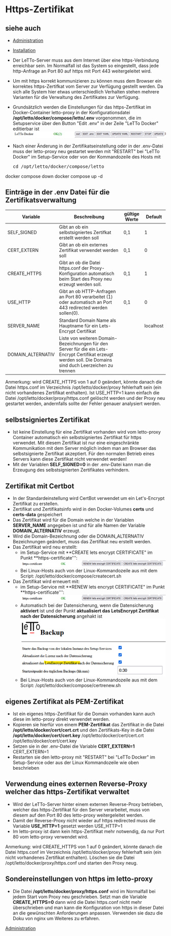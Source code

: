 # Https-Zertifikat
##  siehe auch 
* [Administration](../Administration/index.md)
* [Installation](../Installation/index.md)

* Der LeTTo-Server muss aus dem Internet über eine https-Verbindung erreichbar sein. Im Normalfall ist das System so eingestellt, dass jede http-Anfrage an Port 80 auf https mit Port 443 weitergeleitet wird.
* Um mit https korrekt kommunizieren zu können muss dem Browser ein korrektes https-Zertifkat vom Server zur Verfügung gestellt werden. Da sich alle System hier etwas unterschiedlich Verhalten stehen mehrere Varianten für die Verwaltung des Zertifikates zur Verfügung.

* Grundsätzlich werden die Einstellungen für das https-Zertifikat im Docker-Container letto-proxy in der Konfigurationsdatei **/opt/letto/docker/compose/letto/.env** vorgenommen, die im Setupservice über den Button "Edit .env" in der Zeile "LeTTo Docker" editierbar ist 
  ![600px-Screen-letto-docker-buttonline.png](600px-Screen-letto-docker-buttonline.png)
* Nach einer Änderung in der Zertifikatseinstellung oder in der .env-Datei muss der letto-proxy neu gestartet werden mit "RESTART" bei "LeTTo Docker" im Setup-Service oder von der Kommandozeile des Hosts mit 
  <pre>cd /opt/letto/docker/compose/letto
docker compose down
docker compose up -d</pre>

##  Einträge in der .env Datei für die Zertifikatsverwaltung 

| Variable          | Beschreibung                                                                                                                                                  | gültige Werte | Default   |
|-------------------|---------------------------------------------------------------------------------------------------------------------------------------------------------------|---------------|-----------|
| SELF_SIGNED       | Gibt an ob ein selbstsigniertes Zertifkat erstellt werden soll                                                                                                | 0,1           | 1         |
| CERT_EXTERN       | Gibt an ob ein externes Zertifikat verwendet werden soll                                                                                                      | 0,1           | 0         |
| CREATE_HTTPS      | Gibt an ob die Datei https.conf der Proxy-Konfiguration automatisch beim Start des Proxy neu erzeugt werden soll.                                             | 0,1           | 1         |
| USE_HTTP          | Gibt an ob HTTP-Anfragen an Port 80 verarbeitet (1) oder automatisch an Port 443 redirected werden sollen(0).                                                 | 0,1           | 0         |
| SERVER_NAME       | Standard Domain Name als Hauptname für ein Lets-Encrypt Certifikat                                                                                            |               | localhost |
| DOMAIN_ALTERNATIV | Liste von weiteren Domain-Bezeichnungen für den Server für die ein  Lets-Encrypt Certifikat erzeugt werden soll. Die Domains sind duch Leerzeichen zu trennen |               |           |

Anmerkung: wird CREATE_HTTPS von 1 auf 0 geändert, könnte danach die Datei https.conf im Verzeichnis /opt/letto/docker/proxy fehlerhaft sein (ein nicht vorhandenes Zertifikat enthalten). Ist USE_HTTP=1 kann einfach die Datei /opt/letto/docker/proxy/https.conf gelöscht werden und der Proxy neu gestartet werden, andernfalls sollte der Fehler genauer analysiert werden.

##  selbstsigniertes Zertifikat 
* Ist keine Einstellung für eine Zertifikat vorhanden wird vom letto-proxy Container automatisch ein selbstsigniertes Zertifikat für https verwendet. Mit diesem Zertifikat ist nur eine eingeschränkte Kommunikation mit dem Server möglich indem man am Browser das selbstsignierte Zertifikat akzeptiert. Für den normalen Betrieb eines Servers kann diese Zertifikat nicht verwendet werden!
* Mit der Variablen **SELF_SIGNED=0** in der .env-Datei kann man die Erzeugung des selbstsignierten Zertifikates verhindern. 

##  Zertifikat mit Certbot 
* In der Standardeinstellung wird CertBot verwendet um ein Let's-Encrypt Zertifikat zu erstellen.
* Zertifikat und Zertifikatsinfo wird in den Docker-Volumes **certs** und **certs-data** gespeichert
* Das Zertifikat wird für die Domain welche in der Variablen **SERVER_NAME** angegeben ist und für alle Namen der Variable **DOMAIN_ALTERNATIV** erzeugt.
* Wird die Domain-Bezeichnung oder die DOMAIN_ALTERNATIV Bezeichnungen geändert, muss das Zertifikat neu erstellt werden. 
* Das Zertifikat wird neu erstellt:
  * im Setup-Service mit **CREATE lets encrypt CERTIFICATE" im Punkt **https-certificate''': ![600px-Screen-letto-https-certificate.png](600px-Screen-letto-https-certificate.png)
  * Bei Linux-Hosts auch von der Linux-Kommandozeile aus mit dem Script: 
   /opt/letto/docker/compose/createcert.sh
* Das Zertifikat wird erneuert mit:
  * im Setup-Service mit **RENEW lets encrypt CERTIFICATE" im Punkt **https-certificate''': ![600px-Screen-letto-https-certificate.png](600px-Screen-letto-https-certificate.png)
  * Automatisch bei der Datensicherung, wenn die Datensicherung **aktiviert** ist und der Punkt **aktualisiert das LetsEncrypt Zertifikat nach der Datensicherung** angehakt ist ![600px-Screen-letto-backup-certificate.png](600px-Screen-letto-backup-certificate.png)
  * Bei Linux-Hosts auch von der Linux-Kommandozeile aus mit dem Script: 
   /opt/letto/docker/compose/certrenew.sh

##  eigenes Zertifikat als PEM-Zertifikat 
* Ist ein eigenes https-Zertifikat für die Domain vorhanden kann auch diese im letto-proxy direkt verwendet werden.
* Kopieren sie hierfür von einem **PEM-Zertifikat** das Zertifikat in die Datei **/opt/letto/docker/cert/cert.crt** und den Zertifikats-Key in die Datei **/opt/letto/docker/cert/cert.key**
  /opt/letto/docker/cert/cert.crt
  /opt/letto/docker/cert/cert.key
* Setzen sie in der .env-Datei die Variable **CERT_EXTERN=1**
  CERT_EXTERN=1
* Restarten sie den letto-proxy mit "RESTART" bei "LeTTo Docker" im Setup-Service oder aus der Linux Kommandozeile wie oben beschrieben

##  Verwendung eines externen Reverse-Proxy welcher das https-Zertifikat verwaltet 
* Wird der LeTTo-Server hinter einem externen Reverse-Proxy betrieben, welcher das https-Zertifikat für den Server verarbeitet, muss von diesem auf den Port 80 des letto-proxy weitergeleitet werden.
* Damit der Reverse-Proxy nicht wieder auf https redirected muss die Variable **USE_HTTP=1** gesetzt werden
  USE_HTTP=1
* Im letto-proxy ist dann kein https-Zertifikat mehr notwendig, da nur Port 80 vom letto-proxy verwendet wird.

Anmerkung: wird CREATE_HTTPS von 1 auf 0 geändert, könnte danach die Datei https.conf im Verzeichnis /opt/letto/docker/proxy fehlerhaft sein (ein nicht vorhandenes Zertifikat enthalten). Löschen sie die Datei /opt/letto/docker/proxy/https.conf und starten den Proxy neug.

##  Sondereinstellungen von https im letto-proxy 
* Die Datei **/opt/letto/docker/proxy/https.conf** wird im Normalfall bei jedem Start vom Proxy neu geschrieben. Setzt man die Variable **CREATE_HTTPS=0** dann wird die Datei https.conf nicht mehr überschrieben und man kann die Konfiguration von https in dieser Datei an die gewünschten Anforderungen anpassen. Verwenden sie dazu die Doku von nginx um Weiteres zu erfahren.

[Administration](../Administration/index.md)

